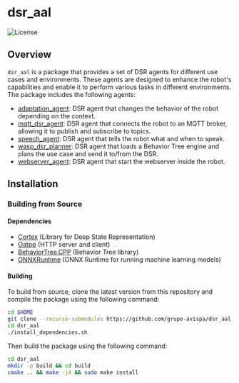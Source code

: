 # dsr_aal

![License](https://img.shields.io/github/license/grupo-avispa/dsr_aal)
<!-- [![Build](https://github.com/grupo-avispa/dsr_aal/actions/workflows/build.yml/badge.svg?branch=main)](https://github.com/grupo-avispa/dsr_aal/actions/workflows/build.yml) -->


## Overview

``dsr_aal`` is a package that provides a set of DSR agents for different use cases and environments. These agents are designed to enhance the robot's capabilities and enable it to perform various tasks in different environments. The package includes the following agents:

* [adaptation_agent]: DSR agent that changes the behavior of the robot depending on the context.
* [mqtt_dsr_agent]: DSR agent that connects the robot to an MQTT broker, allowing it to publish and subscribe to topics.
* [speech_agent]: DSR agent that tells the robot what and when to speak.
* [wasp_dsr_planner]: DSR agent that loads a Behavior Tree engine and plans the use case and send it to/from the DSR.
* [webserver_agent]: DSR agent that start the webserver inside the robot.


## Installation

### Building from Source

#### Dependencies

- [Cortex](https://github.com/grupo-avispa/cortex) (Library for Deep State Representation)
- [Oatpp](https://github.com/oatpp/oatpp) (HTTP server and client)
- [BehaviorTree.CPP](https://www.behaviortree.dev) (Behavior Tree library)
- [ONNXRuntime](https://onnxruntime.ai/) (ONNX Runtime for running machine learning models)

#### Building

To build from source, clone the latest version from this repository and compile the package using the following command:
```bash
cd $HOME
git clone --recurse-submodules https://github.com/grupo-avispa/dsr_aal.git
cd dsr_aal
./install_dependencies.sh
```

Then build the package using the following command:
```bash
cd dsr_aal
mkdir -p build && cd build
cmake .. && make -j4 && sudo make install
```

[adaptation_agent]: /adaptation_agent
[mqtt_dsr_agent]: https://github.com/grupo-avispa/mqtt_dsr_agent
[speech_agent]: /speech_agent
[wasp_dsr_planner]: https://github.com/grupo-avispa/wasp_dsr_planner
[webserver_agent]: /webserver_agent